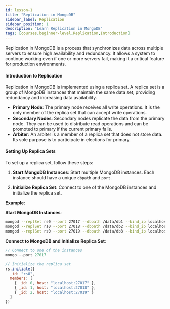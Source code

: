 ```yaml
---
id: lesson-1
title: "Replication in MongoDB"
sidebar_label: Replication
sidebar_position: 1
description: "Learn Replication in MongoDB"
tags: [courses,beginner-level,Replication,Introduction]
--- 
```




Replication in MongoDB is a process that synchronizes data across multiple servers to ensure high availability and redundancy. It allows a system to continue working even if one or more servers fail, making it a critical feature for production environments.

#### Introduction to Replication

Replication in MongoDB is implemented using a replica set. A replica set is a group of MongoDB instances that maintain the same data set, providing redundancy and increasing data availability.

- **Primary Node**: The primary node receives all write operations. It is the only member of the replica set that can accept write operations.
- **Secondary Nodes**: Secondary nodes replicate the data from the primary node. They can be used to distribute read operations and can be promoted to primary if the current primary fails.
- **Arbiter**: An arbiter is a member of a replica set that does not store data. Its sole purpose is to participate in elections for primary.

#### Setting Up Replica Sets

To set up a replica set, follow these steps:

1. **Start MongoDB Instances**: Start multiple MongoDB instances. Each instance should have a unique `dbpath` and `port`.

2. **Initialize Replica Set**: Connect to one of the MongoDB instances and initialize the replica set.

**Example**:

**Start MongoDB Instances**:
```bash
mongod --replSet rs0 --port 27017 --dbpath /data/db1 --bind_ip localhost
mongod --replSet rs0 --port 27018 --dbpath /data/db2 --bind_ip localhost
mongod --replSet rs0 --port 27019 --dbpath /data/db3 --bind_ip localhost
```

**Connect to MongoDB and Initialize Replica Set**:
```javascript
// Connect to one of the instances
mongo --port 27017

// Initialize the replica set
rs.initiate({
  _id: "rs0",
  members: [
    { _id: 0, host: "localhost:27017" },
    { _id: 1, host: "localhost:27018" },
    { _id: 2, host: "localhost:27019" }
  ]
})
```
